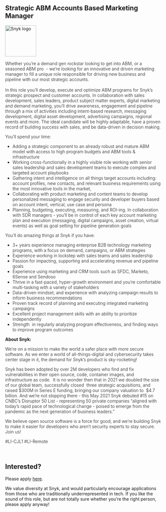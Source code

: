 Strategic ABM Accounts Based Marketing Manager
---

<img src="https://res.cloudinary.com/snyk/image/upload/v1537345894/press-kit/brand/logo-black.png" width="100" alt="Snyk logo" />

<p><span style="font-weight: 300;">Whether you’re a demand gen rockstar looking to get into ABM, or a seasoned ABM pro&nbsp; - we’re looking for an innovative and driven marketing manager to fill a unique role responsible for driving new business and pipeline with our most strategic accounts. </span><span style="font-weight: 300;"><br></span><span style="font-weight: 300;"><br></span><span style="font-weight: 300;">In this role you’ll develop, execute and optimize ABM programs for Snyk’s strategic prospect and customer accounts. In collaboration with sales development, sales leaders, product subject matter experts, digital marketing and demand marketing, you’ll drive awareness, engagement and pipeline through a mix of activities including intent-based research, messaging development, digital asset development, advertising campaigns, regional events and more. T</span><span style="font-weight: 300;">he ideal candidate will be highly adaptable, have a proven record of building success with sales, and be data-driven in decision making.</span></p>
<p><span style="font-weight: 300;">You’ll spend your time:</span><span style="font-weight: 300;"><br></span></p>
<ul>
<li style="font-weight: 300;"><span style="font-weight: 300;">Adding a strategic component to an already robust and mature ABM model with access to high program budgets and ABM tools &amp; infrastructure&nbsp;</span></li>
<li style="font-weight: 300;"><span style="font-weight: 300;">Working cross-functionally in a highly visible role working with senior sales leadership and sales development teams to execute complex and targeted account playbooks</span></li>
<li style="font-weight: 300;"><span style="font-weight: 300;">Gathering intent and intelligence on all things target accounts including: account profiles, new contacts, and relevant business requirements using the most innovative tools in the market,&nbsp;&nbsp;</span></li>
<li style="font-weight: 300;"><span style="font-weight: 300;">Collaborating with product marketing and content teams to develop personalized messaging to engage security and developer buyers based on account intent, vertical, use case and persona</span></li>
<li style="font-weight: 300;"><span style="font-weight: 300;">Planning, budgeting, executing, measuring, and ROI-ing. In collaboration with SDR managers - you’ll be in control of each key account marketing plan and execution (messaging, digital campaigns, asset creation, virtual events) as well as goal setting for pipeline generation goals&nbsp;</span></li>
</ul>
<p><span style="font-weight: 300;">You’ll do amazing things at Snyk if you have:&nbsp;</span></p>
<ul>
<li style="font-weight: 300;"><span style="font-weight: 300;">3+ years experience managing enterprise B2B technology marketing programs, with a focus on demand, campaigns, or ABM strategies</span></li>
<li style="font-weight: 300;"><span style="font-weight: 300;">Experience working in lockstep with sales teams and sales leadership&nbsp;</span></li>
<li style="font-weight: 300;"><span style="font-weight: 300;">Passion for impacting, supporting and accelerating revenue and pipeline goals&nbsp;</span></li>
<li style="font-weight: 300;"><span style="font-weight: 300;">Experience using marketing and CRM tools such as SFDC, Marketo, 6Sense and Sendoso&nbsp;</span></li>
<li style="font-weight: 300;"><span style="font-weight: 300;">Thrive in a fast-paced, hyper-growth environment and you’re comfortable multi-tasking with a variety of stakeholders</span></li>
<li style="font-weight: 300;"><span style="font-weight: 300;">Data-driven mindset; and experience with analyzing campaign results to inform business recommendations</span></li>
<li style="font-weight: 300;"><span style="font-weight: 300;">Proven track record of planning and executing integrated marketing campaigns</span></li>
<li style="font-weight: 300;"><span style="font-weight: 300;">Excellent project management skills with an ability to prioritize independently</span></li>
<li style="font-weight: 300;"><span style="font-weight: 300;">Strength&nbsp; in regularly analyzing program effectiveness, and finding ways to improve program outcomes&nbsp;</span></li>
</ul>
<p><strong>About Snyk:&nbsp;</strong></p>
<p><span style="font-weight: 300;">We’re on a mission to make the world a safer place with more secure software. As we enter a world of all-things-digital and cybersecurity takes center stage in it, the demand for Snyk’s product is sky-rocketing!&nbsp;&nbsp;</span></p>
<p><span style="font-weight: 300;">Snyk has been adopted by over 2M developers who find and fix vulnerabilities in their open source, code, container images, and infrastructure as code.&nbsp; It is no wonder then that in 2021 we doubled the size of our global team, successfully closed&nbsp; three strategic acquisitions, and raised $300M in Series E funding, bringing our company valuation to&nbsp; $4.7 billion. And we’re not stopping there - this May 2021 Snyk debuted #15 on CNBC’s Disruptor 50 List - representing 50 private companies “aligned with today’s rapid pace of technological change - poised to emerge from the pandemic as the next generation of business leaders.”&nbsp;</span></p>
<p><span style="font-weight: 300;">We believe open source software is a force for good, and we’re building Snyk to make it easier for developers who aren’t security experts to stay secure.&nbsp; Join us!</span></p>
<p><span style="font-weight: 300;">#LI-CJL1 #LI-Remote</span></p>
<p>&nbsp;</p>

Interested?
---

Please apply [here](https://boards.greenhouse.io/snyk/jobs/5321835002#app).

We value diversity at Snyk, and would particularly encourage applications from those who are traditionally underrepresented in tech.
If you like the sound of this role, but are not totally sure whether you’re the right person, please apply anyway!
